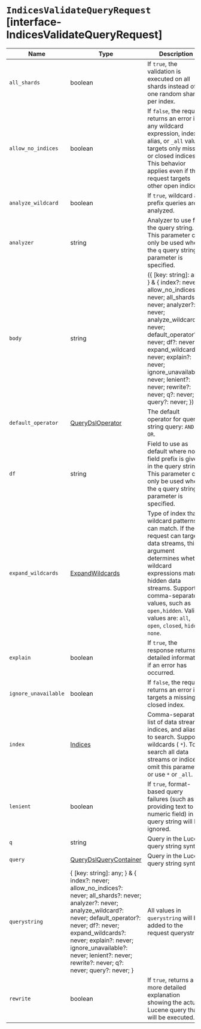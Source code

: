 # `IndicesValidateQueryRequest` [interface-IndicesValidateQueryRequest]

| Name | Type | Description |
| - | - | - |
| `all_shards` | boolean | If `true`, the validation is executed on all shards instead of one random shard per index. |
| `allow_no_indices` | boolean | If `false`, the request returns an error if any wildcard expression, index alias, or `_all` value targets only missing or closed indices. This behavior applies even if the request targets other open indices. |
| `analyze_wildcard` | boolean | If `true`, wildcard and prefix queries are analyzed. |
| `analyzer` | string | Analyzer to use for the query string. This parameter can only be used when the `q` query string parameter is specified. |
| `body` | string | ({ [key: string]: any; } & { index?: never; allow_no_indices?: never; all_shards?: never; analyzer?: never; analyze_wildcard?: never; default_operator?: never; df?: never; expand_wildcards?: never; explain?: never; ignore_unavailable?: never; lenient?: never; rewrite?: never; q?: never; query?: never; }) | All values in `body` will be added to the request body. |
| `default_operator` | [QueryDslOperator](./QueryDslOperator.md) | The default operator for query string query: `AND` or `OR`. |
| `df` | string | Field to use as default where no field prefix is given in the query string. This parameter can only be used when the `q` query string parameter is specified. |
| `expand_wildcards` | [ExpandWildcards](./ExpandWildcards.md) | Type of index that wildcard patterns can match. If the request can target data streams, this argument determines whether wildcard expressions match hidden data streams. Supports comma-separated values, such as `open,hidden`. Valid values are: `all`, `open`, `closed`, `hidden`, `none`. |
| `explain` | boolean | If `true`, the response returns detailed information if an error has occurred. |
| `ignore_unavailable` | boolean | If `false`, the request returns an error if it targets a missing or closed index. |
| `index` | [Indices](./Indices.md) | Comma-separated list of data streams, indices, and aliases to search. Supports wildcards ( `*`). To search all data streams or indices, omit this parameter or use `*` or `_all`. |
| `lenient` | boolean | If `true`, format-based query failures (such as providing text to a numeric field) in the query string will be ignored. |
| `q` | string | Query in the Lucene query string syntax. |
| `query` | [QueryDslQueryContainer](./QueryDslQueryContainer.md) | Query in the Lucene query string syntax. |
| `querystring` | { [key: string]: any; } & { index?: never; allow_no_indices?: never; all_shards?: never; analyzer?: never; analyze_wildcard?: never; default_operator?: never; df?: never; expand_wildcards?: never; explain?: never; ignore_unavailable?: never; lenient?: never; rewrite?: never; q?: never; query?: never; } | All values in `querystring` will be added to the request querystring. |
| `rewrite` | boolean | If `true`, returns a more detailed explanation showing the actual Lucene query that will be executed. |
